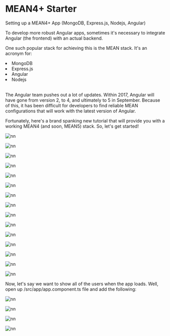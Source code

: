 # MEAN4+ Starter
Setting up a MEAN4+ App (MongoDB, Express.js, Nodejs, Angular)

<p>To develop more robust Angular apps, sometimes it's necessary to integrate Angular (the frontend) with an actual backend.</p>

One such popular stack for achieving this is the MEAN stack. It's an acronym for:

<li>MongoDB</li>
<li>Express.js</li>
<li>Angular</li>
<li>Nodejs</li>

<br>

<p>The Angular team pushes out a lot of updates. Within 2017, Angular will have gone from version 2, to 4, and ultimately to 5 in September. Because of this, it has been difficult for developers to find reliable MEAN configurations that will work with the latest version of Angular.</p>

Fortunately, here's a brand spanking new tutorial that will provide you with a working MEAN4 (and soon, MEAN5) stack. So, let's get started!

![nn](https://user-images.githubusercontent.com/12325386/29237780-228396b2-7f58-11e7-9ff1-a4618dc1c49d.JPG)

![nn](https://user-images.githubusercontent.com/12325386/29237803-aa401710-7f58-11e7-83f6-33e321a55b29.JPG)

![nn](https://user-images.githubusercontent.com/12325386/29237807-d92bf508-7f58-11e7-8970-2f1e24208379.JPG)

![nn](https://user-images.githubusercontent.com/12325386/29237810-0147ccce-7f59-11e7-8402-a983cde7b0dc.JPG)

![nn](https://user-images.githubusercontent.com/12325386/29237819-2abe4628-7f59-11e7-87a5-afdf6a05c70d.JPG)

![nn](https://user-images.githubusercontent.com/12325386/29237824-4b452c40-7f59-11e7-9304-9d4abc6bcb69.JPG)

![nn](https://user-images.githubusercontent.com/12325386/29237838-87ba67bc-7f59-11e7-9366-b8b92dfd04f4.JPG)

![nn](https://user-images.githubusercontent.com/12325386/29237855-02a7b75e-7f5a-11e7-8939-05b738ca7914.JPG)

![nn](https://user-images.githubusercontent.com/12325386/29237869-3098f150-7f5a-11e7-9d7b-011a651e1058.JPG)

![nn](https://user-images.githubusercontent.com/12325386/29237884-6505245e-7f5a-11e7-9654-4e30eec10ca4.JPG)


![nn](https://user-images.githubusercontent.com/12325386/29237895-8a04ffea-7f5a-11e7-8017-7eba7db53fb8.JPG)

![nn](https://user-images.githubusercontent.com/12325386/29237907-c1c63052-7f5a-11e7-8155-aac458d96bce.JPG)

![nn](https://user-images.githubusercontent.com/12325386/29237919-eb0ef4ee-7f5a-11e7-82e7-8e6fa20d7fb1.JPG)

![nn](https://user-images.githubusercontent.com/12325386/29237926-1984d80c-7f5b-11e7-92a7-fd712119a287.JPG)

![nn](https://user-images.githubusercontent.com/12325386/29237983-5cec3274-7f5c-11e7-82af-7f2d110038ff.JPG)

Now, let's say we want to show all of the users when the app loads. Well, open up /src/app/app.component.ts file and add the following:


![nn](https://user-images.githubusercontent.com/12325386/29237998-c3d9b5ec-7f5c-11e7-9749-87255c039948.JPG)

![nn](https://user-images.githubusercontent.com/12325386/29238004-e9f9bf06-7f5c-11e7-991d-794bdab6a639.JPG)

![nn](https://user-images.githubusercontent.com/12325386/29238008-24933ca0-7f5d-11e7-92a2-ccdc896385cb.JPG)

![nn](https://user-images.githubusercontent.com/12325386/29238012-507b9614-7f5d-11e7-8603-9eb78cb6c79b.JPG)
